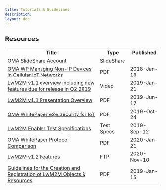 ```yaml
---
title: Tutorials & Guidelines
description:
layout: doc
---
```

## Resources

<table>
    <tr>
        <th>Title</th>
        <th>Type</th>
        <th>Published</th>
    </tr>
    <tr>
        <td><a href="http://www.slideshare.net/OpenMobileAlliance/presentations" target="_blank">OMA SlideShare Account</a></td>
        <td>SlideShare</td>
        <td> </td>
    </tr>
    <tr>
        <td><a href="https://www.openmobilealliance.org/documents/whitepapers/LwM2M-Managing%20Non-IP%20Devices%20in%20Cellular%20IoT%20Networks.pdf">OMA WP Managing Non-IP Devices in Cellular IoT Networks</td>
        <td>PDF</td>
        <td>2018-Jan-18</td>
    </tr>
    <tr>
        <td><a href="https://www.youtube.com/watch?v=D7xEYnwOeHULwM2M" target="_blank ">LwM2M v1.1 overview including new features due for release in Q2 2019</td>
        <td>Video</td>
        <td>2019-Jan-21</td>
    </tr>
    <tr>
        <td><a href="https://www.openmobilealliance.org/release/LightweightM2M/Lightweight_Machine_to_Machine-v1_1-OMASpecworks.pdf" target="_blank ">LwM2M v1.1 Presentation Overview</td>
        <td>PDF</td>
        <td>2019-Jun-17</td>
    </tr>
    <tr>
        <td><a href="https://www.openmobilealliance.org/documents/whitepapers/OMA-WP-e2e_Sec_IoT-20191024-A.pdf" target="_blank ">OMA WhitePaper e2e Security for IoT</td>
        <td>PDF</td>
        <td>2019-Oct-24</td>
    </tr>
    <tr>
        <td><a href="https://www.openmobilealliance.org/release/LightweightM2M/ETS/" target="_blank">LwM2M Enabler Test Specifications</td>
        <td>Test Specs</td>
        <td>2019-Sep-12</td>
    </tr>
    <tr>
        <td><a href="https://www.openmobilealliance.org/documents/whitepapers/OMA-WP-Protocol_Comparison-V1_0-20200121-A.pdf" target="_blank">OMA WhitePaper Protocol Comparison</td>
        <td>PDF</td>
        <td>2020-Jan-21</td>
    </tr>
    <tr>
        <td><a href="https://www.openmobilealliance.org/release/LightweightM2M/V1_2-20201110-A/" target="_blank">LwM2M v1.2 Features</td>
        <td>FTP</td>
        <td>2020-Nov-10</td>
    </tr>
    <tr>
        <td><a href="http://www.openmobilealliance.org/documents/whitepapers/OMA-ORG-Guidelines_Creation_Registration_LwM2M_Objects_Resources-V1_0_1-20190115-A.pdf" target="_blank">Guidelines for the Creation and Registration of LwM2M Objects & Resources</a></td>
        <td>PDF</td>
        <td>2019-Jan-15</td>
    </tr>    
</table>
